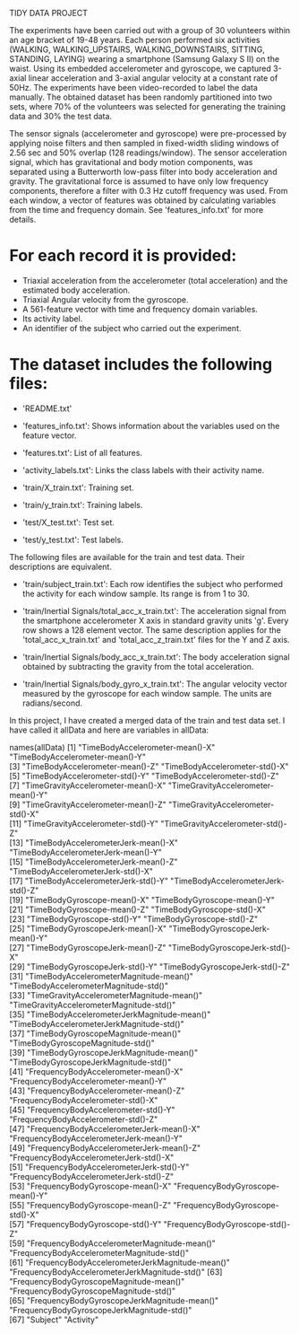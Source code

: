 TIDY DATA PROJECT

The experiments have been carried out with a group of 30 volunteers within an age bracket of 19-48 years. Each person performed six activities (WALKING, WALKING_UPSTAIRS, WALKING_DOWNSTAIRS, SITTING, STANDING, LAYING) wearing a smartphone (Samsung Galaxy S II) on the waist. Using its embedded accelerometer and gyroscope, we captured 3-axial linear acceleration and 3-axial angular velocity at a constant rate of 50Hz. The experiments have been video-recorded to label the data manually. The obtained dataset has been randomly partitioned into two sets, where 70% of the volunteers was selected for generating the training data and 30% the test data. 

The sensor signals (accelerometer and gyroscope) were pre-processed by applying noise filters and then sampled in fixed-width sliding windows of 2.56 sec and 50% overlap (128 readings/window). The sensor acceleration signal, which has gravitational and body motion components, was separated using a Butterworth low-pass filter into body acceleration and gravity. The gravitational force is assumed to have only low frequency components, therefore a filter with 0.3 Hz cutoff frequency was used. From each window, a vector of features was obtained by calculating variables from the time and frequency domain. See 'features_info.txt' for more details. 

For each record it is provided:
======================================

- Triaxial acceleration from the accelerometer (total acceleration) and the estimated body acceleration.
- Triaxial Angular velocity from the gyroscope. 
- A 561-feature vector with time and frequency domain variables. 
- Its activity label. 
- An identifier of the subject who carried out the experiment.

The dataset includes the following files:
=========================================

- 'README.txt'

- 'features_info.txt': Shows information about the variables used on the feature vector.

- 'features.txt': List of all features.

- 'activity_labels.txt': Links the class labels with their activity name.

- 'train/X_train.txt': Training set.

- 'train/y_train.txt': Training labels.

- 'test/X_test.txt': Test set.

- 'test/y_test.txt': Test labels.

The following files are available for the train and test data. Their descriptions are equivalent. 

- 'train/subject_train.txt': Each row identifies the subject who performed the activity for each window sample. Its range is from 1 to 30. 

- 'train/Inertial Signals/total_acc_x_train.txt': The acceleration signal from the smartphone accelerometer X axis in standard gravity units 'g'. Every row shows a 128 element vector. The same description applies for the 'total_acc_x_train.txt' and 'total_acc_z_train.txt' files for the Y and Z axis. 

- 'train/Inertial Signals/body_acc_x_train.txt': The body acceleration signal obtained by subtracting the gravity from the total acceleration. 

- 'train/Inertial Signals/body_gyro_x_train.txt': The angular velocity vector measured by the gyroscope for each window sample. The units are radians/second. 
 
In this project, I have created a merged data of the train and test data set. I have called it allData and here are variables in allData:

names(allData)
 [1] "TimeBodyAccelerometer-mean()-X"                 "TimeBodyAccelerometer-mean()-Y"                
 [3] "TimeBodyAccelerometer-mean()-Z"                 "TimeBodyAccelerometer-std()-X"                 
 [5] "TimeBodyAccelerometer-std()-Y"                  "TimeBodyAccelerometer-std()-Z"                 
 [7] "TimeGravityAccelerometer-mean()-X"              "TimeGravityAccelerometer-mean()-Y"             
 [9] "TimeGravityAccelerometer-mean()-Z"              "TimeGravityAccelerometer-std()-X"              
[11] "TimeGravityAccelerometer-std()-Y"               "TimeGravityAccelerometer-std()-Z"              
[13] "TimeBodyAccelerometerJerk-mean()-X"             "TimeBodyAccelerometerJerk-mean()-Y"            
[15] "TimeBodyAccelerometerJerk-mean()-Z"             "TimeBodyAccelerometerJerk-std()-X"             
[17] "TimeBodyAccelerometerJerk-std()-Y"              "TimeBodyAccelerometerJerk-std()-Z"             
[19] "TimeBodyGyroscope-mean()-X"                     "TimeBodyGyroscope-mean()-Y"                    
[21] "TimeBodyGyroscope-mean()-Z"                     "TimeBodyGyroscope-std()-X"                     
[23] "TimeBodyGyroscope-std()-Y"                      "TimeBodyGyroscope-std()-Z"                     
[25] "TimeBodyGyroscopeJerk-mean()-X"                 "TimeBodyGyroscopeJerk-mean()-Y"                
[27] "TimeBodyGyroscopeJerk-mean()-Z"                 "TimeBodyGyroscopeJerk-std()-X"                 
[29] "TimeBodyGyroscopeJerk-std()-Y"                  "TimeBodyGyroscopeJerk-std()-Z"                 
[31] "TimeBodyAccelerometerMagnitude-mean()"          "TimeBodyAccelerometerMagnitude-std()"          
[33] "TimeGravityAccelerometerMagnitude-mean()"       "TimeGravityAccelerometerMagnitude-std()"       
[35] "TimeBodyAccelerometerJerkMagnitude-mean()"      "TimeBodyAccelerometerJerkMagnitude-std()"      
[37] "TimeBodyGyroscopeMagnitude-mean()"              "TimeBodyGyroscopeMagnitude-std()"              
[39] "TimeBodyGyroscopeJerkMagnitude-mean()"          "TimeBodyGyroscopeJerkMagnitude-std()"          
[41] "FrequencyBodyAccelerometer-mean()-X"            "FrequencyBodyAccelerometer-mean()-Y"           
[43] "FrequencyBodyAccelerometer-mean()-Z"            "FrequencyBodyAccelerometer-std()-X"            
[45] "FrequencyBodyAccelerometer-std()-Y"             "FrequencyBodyAccelerometer-std()-Z"            
[47] "FrequencyBodyAccelerometerJerk-mean()-X"        "FrequencyBodyAccelerometerJerk-mean()-Y"       
[49] "FrequencyBodyAccelerometerJerk-mean()-Z"        "FrequencyBodyAccelerometerJerk-std()-X"        
[51] "FrequencyBodyAccelerometerJerk-std()-Y"         "FrequencyBodyAccelerometerJerk-std()-Z"        
[53] "FrequencyBodyGyroscope-mean()-X"                "FrequencyBodyGyroscope-mean()-Y"               
[55] "FrequencyBodyGyroscope-mean()-Z"                "FrequencyBodyGyroscope-std()-X"                
[57] "FrequencyBodyGyroscope-std()-Y"                 "FrequencyBodyGyroscope-std()-Z"                
[59] "FrequencyBodyAccelerometerMagnitude-mean()"     "FrequencyBodyAccelerometerMagnitude-std()"     
[61] "FrequencyBodyAccelerometerJerkMagnitude-mean()" "FrequencyBodyAccelerometerJerkMagnitude-std()" 
[63] "FrequencyBodyGyroscopeMagnitude-mean()"         "FrequencyBodyGyroscopeMagnitude-std()"         
[65] "FrequencyBodyGyroscopeJerkMagnitude-mean()"     "FrequencyBodyGyroscopeJerkMagnitude-std()"     
[67] "Subject"                                        "Activity"
